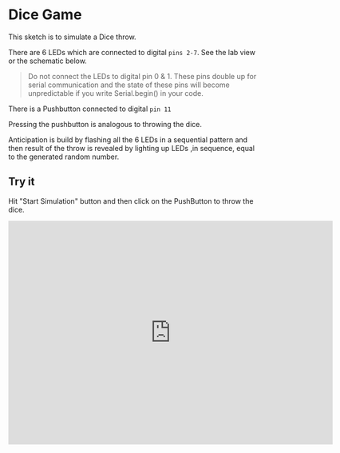 # Dice Game

This sketch is to simulate a Dice throw.

There are 6 LEDs which are connected to digital `pins 2-7`. See
the lab view or the schematic below.
> Do not connect the LEDs to digital pin 0 & 1. These pins double up for serial communication and the state of these pins will become unpredictable if you write Serial.begin() in your code.

There is a Pushbutton connected to digital `pin 11`

Pressing the pushbutton is analogous to throwing the dice.

Anticipation is build by flashing all the 6 LEDs in a sequential pattern and then result of the throw is revealed by lighting up LEDs ,in sequence, equal to the generated random number.

## Try it
Hit "Start Simulation" button and then click on the PushButton to throw the dice.

<iframe frameborder='0' height='448' marginheight='0' marginwidth='0' scrolling='no' src='https://circuits.io/circuits/5296490-dice-game/embed#breadboard' width='650'></iframe>
